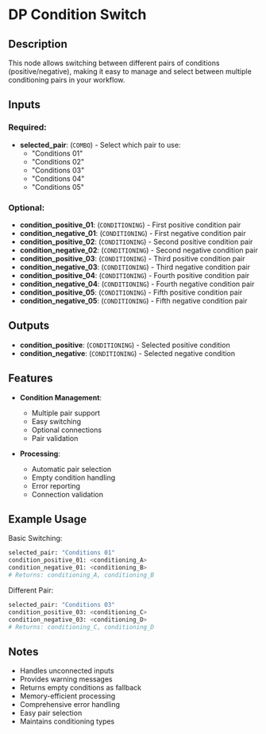 # DP Condition Switch

## Description

This node allows switching between different pairs of conditions (positive/negative), making it easy to manage and select between multiple conditioning pairs in your workflow.

## Inputs

### Required:
- **selected_pair**: (`COMBO`) - Select which pair to use:
  - "Conditions 01"
  - "Conditions 02"
  - "Conditions 03"
  - "Conditions 04"
  - "Conditions 05"

### Optional:
- **condition_positive_01**: (`CONDITIONING`) - First positive condition pair
- **condition_negative_01**: (`CONDITIONING`) - First negative condition pair
- **condition_positive_02**: (`CONDITIONING`) - Second positive condition pair
- **condition_negative_02**: (`CONDITIONING`) - Second negative condition pair
- **condition_positive_03**: (`CONDITIONING`) - Third positive condition pair
- **condition_negative_03**: (`CONDITIONING`) - Third negative condition pair
- **condition_positive_04**: (`CONDITIONING`) - Fourth positive condition pair
- **condition_negative_04**: (`CONDITIONING`) - Fourth negative condition pair
- **condition_positive_05**: (`CONDITIONING`) - Fifth positive condition pair
- **condition_negative_05**: (`CONDITIONING`) - Fifth negative condition pair

## Outputs

- **condition_positive**: (`CONDITIONING`) - Selected positive condition
- **condition_negative**: (`CONDITIONING`) - Selected negative condition

## Features

- **Condition Management**:
  - Multiple pair support
  - Easy switching
  - Optional connections
  - Pair validation

- **Processing**:
  - Automatic pair selection
  - Empty condition handling
  - Error reporting
  - Connection validation

## Example Usage

Basic Switching:
```python
selected_pair: "Conditions 01"
condition_positive_01: <conditioning_A>
condition_negative_01: <conditioning_B>
# Returns: conditioning_A, conditioning_B
```

Different Pair:
```python
selected_pair: "Conditions 03"
condition_positive_03: <conditioning_C>
condition_negative_03: <conditioning_D>
# Returns: conditioning_C, conditioning_D
```

## Notes

- Handles unconnected inputs
- Provides warning messages
- Returns empty conditions as fallback
- Memory-efficient processing
- Comprehensive error handling
- Easy pair selection
- Maintains conditioning types 
